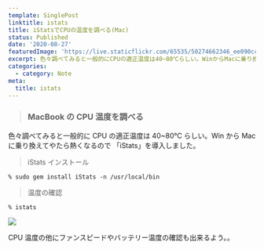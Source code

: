```yaml
---
template: SinglePost
linktitle: istats
title: iStatsでCPUの温度を調べる(Mac)
status: Published
date: '2020-08-27'
featuredImage: 'https://live.staticflickr.com/65535/50274662346_ee090cc3c8_w.jpg'
excerpt: 色々調べてみると一般的にCPUの適正温度は40~80℃らしい。WinからMacに乗り換えてやたら熱くなるので 「iStats」を導入しました。
categories:
  - category: Note
meta:
  title: istats
---
```


> ### MacBook の CPU 温度を調べる

色々調べてみると一般的に CPU の適正温度は 40~80℃ らしい。Win から Mac に乗り換えてやたら熱くなるので 「iStats」を導入しました。

> iStats インストール

`% sudo gem install iStats -n /usr/local/bin`

> 温度の確認

`% istats`

![](https://ucarecdn.com/588c5545-fd9f-41d0-9a05-17b4e0e9a4bf/)

CPU 温度の他にファンスピードやバッテリー温度の確認も出来るよう。。
